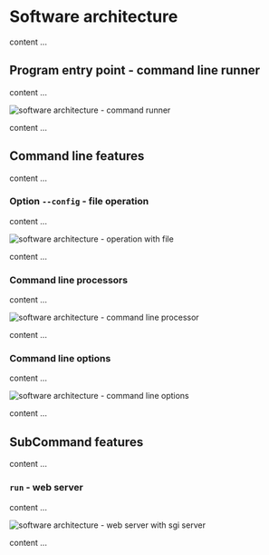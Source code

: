 # Software architecture

content ...


## Program entry point - command line runner

content ...

![software architecture - command runner]

[software architecture - command runner]: ../../images/development/cmd_runner_software_architecture.drawio.png

content ...


## Command line features

content ...

### Option ``--config`` - file operation

content ...

![software architecture - operation with file]

[software architecture - operation with file]: ../../images/development/file_operatrions_software_architecture.drawio.png

content ...


### Command line processors

content ...

![software architecture - command line processor]

[software architecture - command line processor]: ../../images/development/cmd_ps_software_architecture.drawio.png

content ...


### Command line options

content ...

![software architecture - command line options]

[software architecture - command line options]: ../../images/development/cmd_options_software_architecture.drawio.png

content ...


## SubCommand features

content ...


### ``run`` - web server

content ...

![software architecture - web server with sgi server]

[software architecture - web server with sgi server]: ../../images/development/server_software_architecture.drawio.png

content ...
